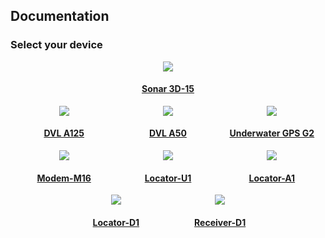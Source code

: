 <style>
  .align {
    /* This uses flexbox to center items horizontally. */
    display: flex;
    justify-content: center;
    flex-wrap: wrap;
    text-align: center;
  }

  .md-typeset .img-fluid {
    max-width: 100%;
    height: auto;
  }

  /* Optional: ensure each column is 1/3 width on large screens */
  .col-3 {
    flex: 0 0 33%;
    box-sizing: border-box;
  }

  /* Adjust for medium/small screens as needed */
  @media (max-width: 768px) {
    .col-md-6 {
      flex: 0 0 50%;
    }
  }
  @media (max-width: 576px) {
    .col-sm-12 {
      flex: 0 0 100%;
    }
  }
</style>

<div class="md-content" data-md-component="content">
  <article class="md-content__inner md-typeset">
    <h1 id="documentation">Documentation</h1>
    <h3 id="select-your-device">Select your device</h3>
    <!-- TOP ROW: SONAR 3D-15 centered alone -->
    <div class="grid align" >
      <!-- Left spacer column -->
      <div class="col-3 col-md-6 col-sm-12"></div>
      <!-- Center column (Sonar 3D-15) -->
      <div class="col-3 col-md-6 col-sm-12">
        <a href="./3d-sonar/3d-sonar-15/3d-sonar-15-introduction/">
          <img class="img-fluid"
               src="https://waterlinked.com/web/image/product.template/689/image_512/%5BWL-21045-2%5D%20Sonar%203D-15?unique=935e74a"/>
          <br />
          <h4>Sonar 3D-15</h4>
        </a>
      </div>
      <!-- Right spacer column -->
      <div class="col-3 col-md-6 col-sm-12"></div>
    </div>
    <!-- SECOND ROW: Other products -->
    <div class="grid align">
      <div class="col-3 col-md-6 col-sm-12">
        <a href="./dvl/dvl-a125/">
          <img class="img-fluid"
               src="https://waterlinked.com/web/image/product.product/221/image_512/%5BWL-21037-2-S-600%5D%20DVL%20A125%20%28Standard%2C%20600m%29"/>
          <br />
          <h4>DVL A125</h4>
        </a>
      </div>
      <div class="col-3 col-md-6 col-sm-12">
        <a href="./dvl/dvl-a50/">
          <img class="img-fluid"
               src="https://waterlinked.com/web/image/product.product/227/image_512/%5BWL-21035-3-S-300%5D%20DVL%20A50%20%28Standard%2C%20300m%29"/>
          <h4>DVL A50</h4>
        </a>
      </div>
      <div class="col-3 col-md-6 col-sm-12">
        <a href="./underwater-gps/introduction/">
          <img class="img-fluid"
               src="https://waterlinked.com/web/image/product.product/152/image_512/%5BWL-11001-2-R100-U1-ANT%5D%20Underwater%20GPS%20G2%20Standard%20Kit%20%28100m%29"/>
          <br />
          <h4>Underwater GPS G2</h4>
        </a>
      </div>
      <div class="col-3 col-md-6 col-sm-12">
        <a href="./modem-m16/modem-m16">
          <img class="img-fluid"
               src="https://waterlinked.com/web/image/product.product/240/image_1024/%5BWL-21048-1-S%5D%20Modem%20M16%20%28Standard%29?unique=f736508"/>
          <br />
          <h4>Modem-M16</h4>
        </a>
      </div>
      <div class="col-3 col-md-6 col-sm-12">
        <a href="./underwater-gps/locators/locator-u1/">
          <img class="img-fluid"
               src="https://waterlinked.com/web/image/product.product/122/image_512/%5BWL-21018-1%5D%20Locator%20U1"/>
          <br />
          <h4>Locator-U1</h4>
        </a>
      </div>
      <div class="col-3 col-md-6 col-sm-12">
        <a href="./underwater-gps/locators/locator-a1/">
          <img class="img-fluid"
               src="https://waterlinked.com/web/image/product.product/120/image_512/%5BWL-21009-1-N001%5D%20Locator%20A1"/>
          <br />
          <h4>Locator-A1</h4>
        </a>
      </div>
      <div class="col-3 col-md-6 col-sm-12">
        <a href="./underwater-gps/locators/locator-d1/">
          <img class="img-fluid"
               src="https://waterlinked.com/web/image/product.product/143/image_512/%5BWL-21016-1-B050%5D%20Locator%20D1%20%2850m%29"/>
          <br />
          <h4>Locator-D1</h4>
        </a>
      </div>
      <div class="col-3 col-md-6 col-sm-12">
        <a href="./underwater-gps/receiver-d1/">
          <img class="img-fluid"
               src="https://waterlinked.com/web/image/product.product/145/image_512/%5BWL-21005-4-010%5D%20Receiver%20D1%20%2810m%29"/>
          <br />
          <h4>Receiver-D1</h4>
        </a>
      </div>
    </div>
  </article>
</div>
